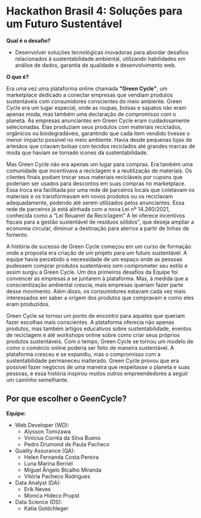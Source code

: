 # Hackathon Brasil 4: Soluções para um Futuro Sustentável

**Qual é o desafio?**
- Desenvolver soluções tecnológicas inovadoras para abordar desafios relacionados à sustentabilidade ambiental, utilizando habilidades em análise de dados, garantia de qualidade e desenvolvimento web.

**O que é?**

Era uma vez uma plataforma online chamada **"Green Cycle"**, um marketplace dedicado a conectar empresas que vendiam produtos sustentáveis com consumidores conscientes do meio ambiente. Green Cycle era um lugar especial, onde as roupas, bolsas e sapatos não eram apenas moda, mas também uma declaração de compromisso com o planeta. As empresas anunciantes em Green Cycle eram cuidadosamente selecionadas. Elas produziam seus produtos com materiais reciclados, orgânicos ou biodegradáveis, garantindo que cada item vendido tivesse o menor impacto possível no meio ambiente. Havia desde pequenas lojas de artesãos que criavam bolsas com tecidos reciclados até grandes marcas de moda que haviam se tornado ícones da sustentabilidade.

Mas Green Cycle não era apenas um lugar para compras. Era também uma comunidade que incentivava a reciclagem e a reutilização de materiais. Os clientes finais podiam trocar seus materiais recicláveis por cupons que poderiam ser usados para descontos em suas compras no marketplace. Essa troca era facilitada por uma rede de parceiros locais que coletavam os materiais e os transformavam em novos produtos ou os reciclavam adequadamente, podendo até serem utilizados pelos anunciantes. Essa rede de parceiros já está alinhada com a nova Lei nº 14.260/2021, conhecida como a “Lei Rouanet da Reciclagem” A lei oferece incentivos fiscais para a gestão sustentável de resíduos sólidos", que deseja ampliar a economia circular, diminuir a destinação para aterros a partir de linhas de fomento. 

A história de sucesso de Green Cycle começou em um curso de formação onde a proposta era criação de um projeto para um futuro sustentável.  A equipe havia percebido a necessidade de um espaço onde as pessoas pudessem comprar produtos sustentáveis sem comprometer seu estilo e assim surgiu a Green Cycle. Um dos primeiros desafios da Equipe foi convencer as empresas a se juntarem à plataforma. Mas, à medida que a conscientização ambiental crescia, mais empresas queriam fazer parte desse movimento. Além disso, os consumidores estavam cada vez mais interessados em saber a origem dos produtos que compravam e como eles eram produzidos.

Green Cycle se tornou um ponto de encontro para aqueles que queriam fazer escolhas mais conscientes. A plataforma oferecia não apenas produtos, mas também artigos educativos sobre sustentabilidade, eventos de reciclagem e até workshops online sobre como criar seus próprios produtos sustentáveis. Com o tempo, Green Cycle se tornou um modelo de como o comércio online poderia ser feito de maneira sustentável. A plataforma cresceu e se expandiu, mas o compromisso com a sustentabilidade permaneceu inalterado. Green Cycle provou que era possível fazer negócios de uma maneira que respeitasse o planeta e suas pessoas, e essa história inspirou muitos outros empreendedores a seguir um caminho semelhante.

**Por que escolher o GeenCycle?**
- 

**Equipe:**
- Web Developer (WD):
  - Alysson Tomizawa
  - Vinícius Corrêa da Silva Bueno
  - Pedro Drumond de Paula Pacheco
- Quality Assurance (QA):    
  - Helen Fernanda Costa Pereira
  - Luna Marina Berriel
  - Miguel Ângelo Bicalho Miranda
  - Vitória Pacheco Rodrigues
- Data Analyst (DA):
  - Erik Neves
  - Monica Hideco Prupst
- Data Science (DS):
  - Katia Goldchleger
